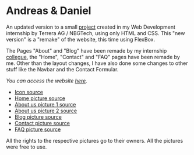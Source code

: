 # Andreas & Daniel
An updated version to a small [project](https://github.com/Ciocolici/Andreas-And-Daniel) created in my Web Development internship by Terrera AG / NBGTech, using only HTML and CSS. This "new version" is a "remake" of the website, this time using FlexBox. 

The Pages "About" and "Blog" have been remade by my internship [collegue](https://github.com/ALV1923), the "Home", "Contact" and "FAQ" pages have been remade by me. Other than the layout changes, I have also done some changes to other stuff like the Navbar and the Contact Formular.

*You can access the website [here](https://ciocolici.github.io/Andreas-And-Daniel-FlexBox/).*


- [Icon source](https://pngtree.com/freepng/programmers-code-the-website-from-the-command-line-flat-vector-illustration_4157702.html)
- [Home picture source](https://pngtree.com/freepng/programmers-code-the-website-from-the-command-line-flat-vector-illustration_4157702.html)
- [About us picture 1 source](https://pngtree.com/freepng/programmer-coding-on-laptop_14121050.html)
- [About us picture 2 source](https://pngtree.com/freepng/young-programmer-writing-program-code_14120242.html)
- [Blog picture source](https://favpng.com/png_view/programmer-data-programmer-computer-program-png/FdYZztKd)
- [Contact picture source](https://favpng.com/png_view/computer-programmer-cliparts-programmer-computer-programming-source-code-clip-art-png/mtTr0LRk)
- [FAQ picture source](https://www.klipartz.com/en/sticker-png-gtiop)
  

All the rights to the respective pictures go to their owners. All the pictures were free to use.
